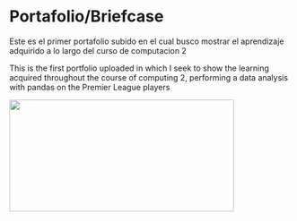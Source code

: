 #  Portafolio/Briefcase
Este es el primer portafolio subido en el cual busco mostrar el aprendizaje adquirido a lo largo del curso de computacion 2



This is the first portfolio uploaded in which I seek to show the learning acquired throughout the course of computing 2, performing a data analysis with pandas on the Premier League players

<img src="https://a.espncdn.com/photo/2021/0813/r895131_1280x720_16-9.png" width="400" height="200" />
